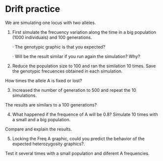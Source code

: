 # Drift practice

We are simulating one locus with two alleles.

1. First simulate the frecuency variation along the time in a big population (1000 individuals) and 100 generations. 

    · The  genotypic graphic is that you expected? 

    · Will be the result similar if you run again the simulation? Why?

2. Reduce the population size to 100 and ran the similation 10 times. Save the genotypic frecuences obtained in each simulation.

How times the allele A is fixed or lost?

3. Increased the number of generation to 500 and repeat the 10 simulations.

 The results are similars to a 100 generations?

4. What happened if the frequence of A will be 0.8? Simulate 10 times with a small and a big population.

 Compare and explain the results. 

5. Locking the Freq A graphic, could you predict the behavior of the expected heterozygosity graphics?.

 Test it several times with a small population and diferent A frequencies.



